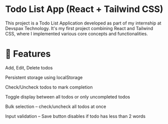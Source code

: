 # Todo List App (React + Tailwind CSS)

This project is a Todo List Application developed as part of my internship at Devspax Technology. It's my first project combining React and Tailwind CSS, where I implemented various core concepts and functionalities.

# 🔹 Features
Add, Edit, Delete todos

Persistent storage using localStorage

Check/Uncheck todos to mark completion

Toggle display between all todos or only uncompleted todos

Bulk selection – check/uncheck all todos at once

Input validation – Save button disables if todo has less than 2 words
